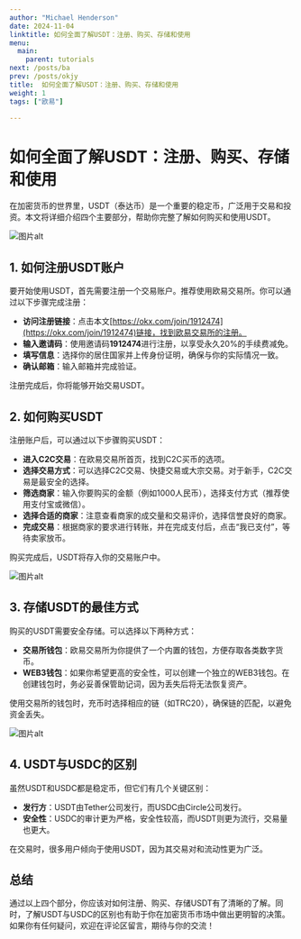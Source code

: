 ```yaml
---
author: "Michael Henderson"
date: 2024-11-04
linktitle: 如何全面了解USDT：注册、购买、存储和使用
menu:
  main:
    parent: tutorials
next: /posts/ba
prev: /posts/okjy
title:  如何全面了解USDT：注册、购买、存储和使用
weight: 1
tags: ["欧易"]

---
```

# 如何全面了解USDT：注册、购买、存储和使用

在加密货币的世界里，USDT（泰达币）是一个重要的稳定币，广泛用于交易和投资。本文将详细介绍四个主要部分，帮助你完整了解如何购买和使用USDT。

![图片alt](https://ice.frostsky.com/2024/11/04/a41cec9abce407bd460e259dfce5c503.png "图片title")

## 1. 如何注册USDT账户

要开始使用USDT，首先需要注册一个交易账户。推荐使用欧易交易所。你可以通过以下步骤完成注册：

- **访问注册链接**：点击本文[https://okx.com/join/1912474](https://okx.com/join/1912474)链接，找到欧易交易所的注册。
- **输入邀请码**：使用邀请码**1912474**进行注册，以享受永久20%的手续费减免。
- **填写信息**：选择你的居住国家并上传身份证明，确保与你的实际情况一致。
- **确认邮箱**：输入邮箱并完成验证。

注册完成后，你将能够开始交易USDT。

## 2. 如何购买USDT

注册账户后，可以通过以下步骤购买USDT：

- **进入C2C交易**：在欧易交易所首页，找到C2C买币的选项。
- **选择交易方式**：可以选择C2C交易、快捷交易或大宗交易。对于新手，C2C交易是最安全的选择。
- **筛选商家**：输入你要购买的金额（例如1000人民币），选择支付方式（推荐使用支付宝或微信）。
- **选择合适的商家**：注意查看商家的成交量和交易评价，选择信誉良好的商家。
- **完成交易**：根据商家的要求进行转账，并在完成支付后，点击“我已支付”，等待卖家放币。

购买完成后，USDT将存入你的交易账户中。

![图片alt](https://ice.frostsky.com/2024/11/04/8c1de829ede2cd216b12611e4a3d6f8a.png "图片title")

## 3. 存储USDT的最佳方式

购买的USDT需要安全存储。可以选择以下两种方式：

- **交易所钱包**：欧易交易所为你提供了一个内置的钱包，方便存取各类数字货币。
- **WEB3钱包**：如果你希望更高的安全性，可以创建一个独立的WEB3钱包。在创建钱包时，务必妥善保管助记词，因为丢失后将无法恢复资产。

使用交易所的钱包时，充币时选择相应的链（如TRC20），确保链的匹配，以避免资金丢失。

![图片alt](https://ice.frostsky.com/2024/11/04/60e385b4ad7b7ca7e72f83cc2f367a85.png "图片title")

## 4. USDT与USDC的区别

虽然USDT和USDC都是稳定币，但它们有几个关键区别：

- **发行方**：USDT由Tether公司发行，而USDC由Circle公司发行。
- **安全性**：USDC的审计更为严格，安全性较高，而USDT则更为流行，交易量也更大。

在交易时，很多用户倾向于使用USDT，因为其交易对和流动性更为广泛。

## 总结

通过以上四个部分，你应该对如何注册、购买、存储USDT有了清晰的了解。同时，了解USDT与USDC的区别也有助于你在加密货币市场中做出更明智的决策。如果你有任何疑问，欢迎在评论区留言，期待与你的交流！